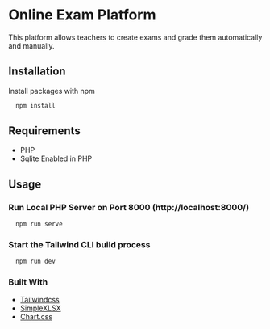 # Online Exam Platform

This platform allows teachers to create exams and grade them automatically and manually.

## Installation

Install packages with npm

```bash
  npm install
```

## Requirements

- PHP
- Sqlite Enabled in PHP

## Usage

### Run Local PHP Server on Port 8000 (http://localhost:8000/)

```bash
  npm run serve
```

### Start the Tailwind CLI build process

```bash
  npm run dev
```

### Built With

* [Tailwindcss](https://github.com/tailwindlabs/tailwindcss)
* [SimpleXLSX](https://github.com/shuchkin/simplexlsx)
* [Chart.css](https://github.com/ChartsCSS/charts.css)
